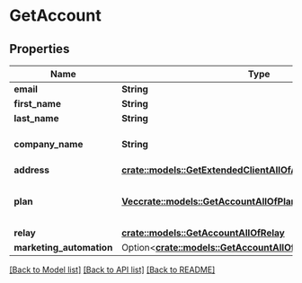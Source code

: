 # GetAccount

## Properties

Name | Type | Description | Notes
------------ | ------------- | ------------- | -------------
**email** | **String** | Login Email | 
**first_name** | **String** | First Name | 
**last_name** | **String** | Last Name | 
**company_name** | **String** | Name of the company | 
**address** | [**crate::models::GetExtendedClientAllOfAddress**](getExtendedClient_allOf_address.md) |  | 
**plan** | [**Vec<crate::models::GetAccountAllOfPlan>**](getAccount_allOf_plan.md) | Information about your plans and credits | 
**relay** | [**crate::models::GetAccountAllOfRelay**](getAccount_allOf_relay.md) |  | 
**marketing_automation** | Option<[**crate::models::GetAccountAllOfMarketingAutomation**](getAccount_allOf_marketingAutomation.md)> |  | [optional]

[[Back to Model list]](../README.md#documentation-for-models) [[Back to API list]](../README.md#documentation-for-api-endpoints) [[Back to README]](../README.md)



